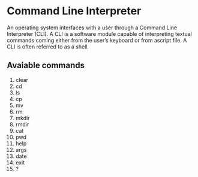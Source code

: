 # Command Line Interpreter
An operating system interfaces with a user through a Command Line Interpreter (CLI). A CLI is a software module capable of interpreting textual commands coming either from the user’s keyboard or from ascript file. A CLI is often referred to as a shell.
## Avaiable commands
1.	clear
2.	cd
3.	ls
4.	cp
5.	mv
6.	rm
7.	mkdir
8.	rmdir
9.	cat
10.	pwd
11.	help
12.	args
13.	date
14.	exit
15.	?

